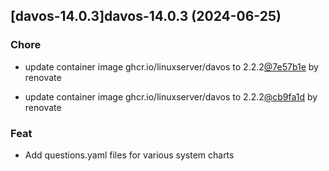 

## [davos-14.0.3]davos-14.0.3 (2024-06-25)

### Chore



- update container image ghcr.io/linuxserver/davos to 2.2.2[@7e57b1e](https://github.com/7e57b1e) by renovate

- update container image ghcr.io/linuxserver/davos to 2.2.2[@cb9fa1d](https://github.com/cb9fa1d) by renovate

### Feat



- Add questions.yaml files for various system charts